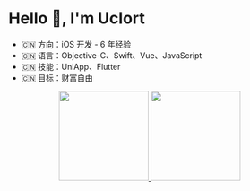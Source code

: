 # Hello 👋, I'm Uclort

- 🇨🇳 方向：iOS 开发 - 6 年经验
- 🇨🇳 语言：Objective-C、Swift、Vue、JavaScript
- 🇨🇳 技能：UniApp、Flutter
- 🇨🇳 目标：财富自由

<div align="center">
  <a href="https://github.com/AdaoBMF">
  <img height="160em" src="https://github-readme-stats.vercel.app/api?username=uclort&show_icons=true&theme=github_dark&include_all_commits=true&count_private=true"/>
  <img height="160em" src="https://github-readme-stats.vercel.app/api/top-langs/?username=uclort&layout=compact&langs_count=6&theme=github_dark"/>
</div>
